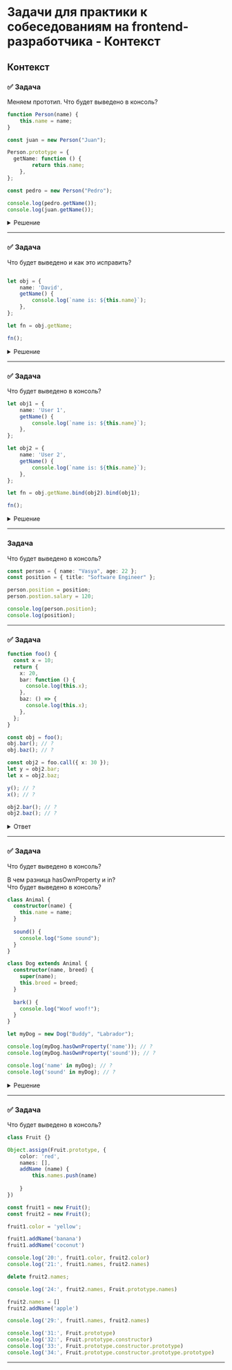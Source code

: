 # Задачи для практики к собеседованиям на frontend-разработчика - Контекст

## Контекст

### ✅ Задача

Меняем прототип. Что будет выведено в консоль?

```ts
function Person(name) {
    this.name = name;
}

const juan = new Person("Juan");

Person.prototype = {
  getName: function () {
		return this.name;
	},
};

const pedro = new Person("Pedro");

console.log(pedro.getName());
console.log(juan.getName());
```

<details>
  <summary>Решение</summary>

Происходит полная перезапись прототипа класса, но контруктор this.name остается на месте.
Надо поминть, что class это синатксический сахар над функциями и эти записи идентичны 


```ts
function Person(name) {
    this.name = name;
}
// РАВНО
class Person {
	construstor(name) {
		this.name = name;
	}
}

console.log(pedro.getName()); // pedro создан от нового прототипа, у которого уже присутствует метод getName - будет выведено поле name
console.log(juan.getName()); // juan создан от старого прототипа, у которого не было конструктора, поэтому он не имеет метода getName - будет ошбика

```
</details>

 ---
 <!--  ------------------------------------------------------------------------------------------------------------------------------------------------------- -->


 ### ✅ Задача

Что будет выведено и как это исправить?

```ts

let obj = {
    name: 'David',
    getName() {
        console.log(`name is: ${this.name}`);
    },
};

let fn = obj.getName;

fn();
```

<details>
  <summary>Решение</summary>


```ts
let obj = {
    name: 'David',
    getName() {
        console.log(`name is: ${this.name}`);
    },
};

let fn = obj.getName.bind(obj);

fn();
```
</details>

 ---
 <!--  ------------------------------------------------------------------------------------------------------------------------------------------------------- -->


 
 ### ✅ Задача

Что будет выведено в консоль?

```ts
let obj1 = {
    name: 'User 1',
    getName() {
        console.log(`name is: ${this.name}`);
    },
};

let obj2 = {
    name: 'User 2',
    getName() {
        console.log(`name is: ${this.name}`);
    },
};

let fn = obj.getName.bind(obj2).bind(obj1);

fn();
```

<details>
  <summary>Решение</summary>

  Функцию bind можно выполнить только 1 раз. Это нужно запомнить как факт. [Объяснение](https://dev.to/akashkava/functionbindbind-does-not-work-in-javascript-59am)
</details>

 ---
 <!--  ------------------------------------------------------------------------------------------------------------------------------------------------------- -->


 
### Задача

 Что будет выведено в консоль?

```ts
const person = { name: "Vasya", age: 22 };
const position = { title: "Software Engineer" };

person.position = position;
person.postion.salary = 120;

console.log(person.position);
console.log(position);
```

 ---
 <!--  ------------------------------------------------------------------------------------------------------------------------------------------------------- -->



### ✅ Задача

```ts
function foo() {
  const x = 10;
  return {
    x: 20,
    bar: function () {
      console.log(this.x);
    },
    baz: () => {
      console.log(this.x);
    },
  };
}

const obj = foo();
obj.bar(); // ? 
obj.baz(); // ? 

const obj2 = foo.call({ x: 30 });
let y = obj2.bar;
let x = obj2.baz;

y(); // ? 
x(); // ? 

obj2.bar(); // ? 
obj2.baz(); // ?
```

<details>
 <summary>Ответ</summary>

```ts
const obj = foo();
obj.bar(); // 20
obj.baz(); // undefined

const obj2 = foo.call({ x: 30 });
let y = obj2.bar;
let x = obj2.baz;

y(); // undefined
x(); // 30

obj2.bar(); // 20
obj2.baz(); // 30
```
</details>


 ---
 <!--  ------------------------------------------------------------------------------------------------------------------------------------------------------- -->


 ### ✅ Задача

Что будет выведено в консоль?

В чем разница hasOwnProperty и in?  
Что будет выведено в консоль? 

```ts
class Animal {
  constructor(name) {
    this.name = name;
  }
  
  sound() {
    console.log("Some sound");
  }
}

class Dog extends Animal {
  constructor(name, breed) {
    super(name);
    this.breed = breed;
  }
  
  bark() {
    console.log("Woof woof!");
  }
}

let myDog = new Dog("Buddy", "Labrador");

console.log(myDog.hasOwnProperty('name')); // ?
console.log(myDog.hasOwnProperty('sound')); // ?

console.log('name' in myDog); // ?
console.log('sound' in myDog); // ?
```

<details>
  <summary>Решение</summary>

```ts
console.log(myDog.hasOwnProperty('name')); // true
console.log(myDog.hasOwnProperty('sound')); // false

console.log('name' in myDog); // true
console.log('sound' in myDog); // true
```
  
</details>

 ---
 <!--  ------------------------------------------------------------------------------------------------------------------------------------------------------- -->

### ✅ Задача

Что будет выведено в консоль?

```ts
class Fruit {}

Object.assign(Fruit.prototype, {
    color: 'red',
    names: [],
    addName (name) {
        this.names.push(name)
        
    }
})

const fruit1 = new Fruit();
const fruit2 = new Fruit();

fruit1.color = 'yellow';

fruit1.addName('banana')
fruit1.addName('coconut')

console.log('20:', fruit1.color, fruit2.color)
console.log('21:', fruit1.names, fruit2.names)

delete fruit2.names;

console.log('24:', fruit2.names, Fruit.prototype.names)

fruit2.names = []
fruit2.addName('apple')

console.log('29:', fruitl.names, fruit2.names)

console.log('31:', Fruit.prototype)
console.log('32:', Fruit.prototype.constructor)
console.log('33:', Fruit.prototype.constructor.prototype)
console.log('34:', Fruit.prototype.constructor.prototype.prototype)
```

---
 <!--  ------------------------------------------------------------------------------------------------------------------------------------------------------- -->